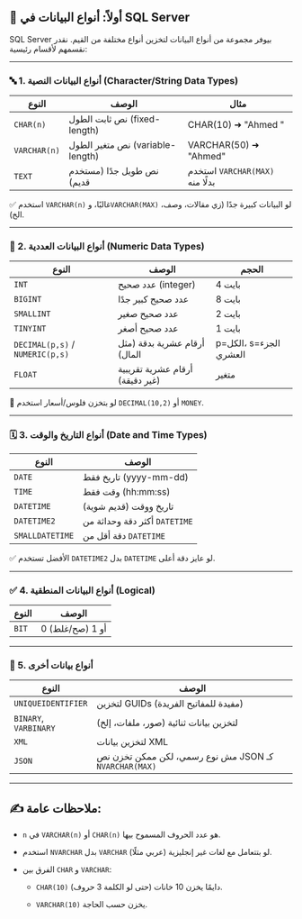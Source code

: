 
## 🧠 أولاً: أنواع البيانات في SQL Server

SQL Server بيوفر مجموعة من أنواع البيانات لتخزين أنواع مختلفة من القيم. نقدر نقسمهم لأقسام رئيسية:

---

### 🔤 1. **أنواع البيانات النصية (Character/String Data Types)**

|النوع|الوصف|مثال|
|---|---|---|
|`CHAR(n)`|نص ثابت الطول (fixed-length)|CHAR(10) ➜ "Ahmed "|
|`VARCHAR(n)`|نص متغير الطول (variable-length)|VARCHAR(50) ➜ "Ahmed"|
|`TEXT`|نص طويل جدًا (مستخدم قديم)|استخدم `VARCHAR(MAX)` بدلًا منه|

✅ استخدم `VARCHAR(n)` غالبًا، و`VARCHAR(MAX)` لو البيانات كبيرة جدًا (زي مقالات، وصف، الخ).

---

### 🔢 2. **أنواع البيانات العددية (Numeric Data Types)**

|النوع|الوصف|الحجم|
|---|---|---|
|`INT`|عدد صحيح (integer)|4 بايت|
|`BIGINT`|عدد صحيح كبير جدًا|8 بايت|
|`SMALLINT`|عدد صحيح صغير|2 بايت|
|`TINYINT`|عدد صحيح أصغر|1 بايت|
|`DECIMAL(p,s)` / `NUMERIC(p,s)`|أرقام عشرية بدقة (مثل المال)|p=الكل، s=الجزء العشري|
|`FLOAT`|أرقام عشرية تقريبية (غير دقيقة)|متغير|

🔸 لو بتخزن فلوس/أسعار استخدم `DECIMAL(10,2)` أو `MONEY`.

---

### 🗓️ 3. **أنواع التاريخ والوقت (Date and Time Types)**

|النوع|الوصف|
|---|---|
|`DATE`|تاريخ فقط (yyyy-mm-dd)|
|`TIME`|وقت فقط (hh:mm:ss)|
|`DATETIME`|تاريخ ووقت (قديم شوية)|
|`DATETIME2`|أكثر دقة وحداثة من `DATETIME`|
|`SMALLDATETIME`|دقة أقل من `DATETIME`|

✅ الأفضل تستخدم `DATETIME2` بدل `DATETIME` لو عايز دقة أعلى.

---

### ✅ 4. **أنواع البيانات المنطقية (Logical)**

|النوع|الوصف|
|---|---|
|`BIT`|0 أو 1 (صح/غلط)|

---

### 🧱 5. **أنواع بيانات أخرى**

|النوع|الوصف|
|---|---|
|`UNIQUEIDENTIFIER`|لتخزين GUIDs (مفيدة للمفاتيح الفريدة)|
|`BINARY`, `VARBINARY`|لتخزين بيانات ثنائية (صور، ملفات، إلخ)|
|`XML`|لتخزين بيانات XML|
|`JSON`|مش نوع رسمي، لكن ممكن تخزن نص JSON كـ `NVARCHAR(MAX)`|

---

## ✍️ ملاحظات عامة:

- `n` في `VARCHAR(n)` أو `CHAR(n)` هو عدد الحروف المسموح بيها.
    
- استخدم `NVARCHAR` بدل `VARCHAR` لو بتتعامل مع لغات غير إنجليزية (عربي مثلًا).
    
- الفرق بين `CHAR` و `VARCHAR`:
    
    - `CHAR(10)` دايمًا يخزن 10 خانات (حتى لو الكلمة 3 حروف).
        
    - `VARCHAR(10)` يخزن حسب الحاجة.
        
